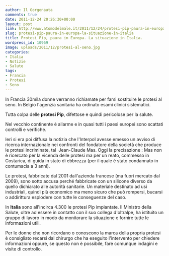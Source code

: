 ```yaml
---
author: Il Gorgonauta
comments: true
date: 2011-12-24 20:26:30+00:00
layout: post
link: http://www.atomodelmale.it/2011/12/24/protesi-pip-paura-in-europa-la-situazione-in-italia/
slug: protesi-pip-paura-in-europa-la-situazione-in-italia
title: Protesi Pip, paura in Europa. La situazione in Italia.
wordpress_id: 10969
image: uploads/2011/12/protesi-al-seno.jpg
categories:
- Italia
- Notizie
- Salute
tags:
- Francia
- Protesi
- Seno
---
```



In Francia 30mila donne verranno richiamate per farsi sostituire le protesi al seno. In Belgio l'agenzia sanitaria ha ordinato esami clinici sistematici.

Tutta colpa delle **protesi Pip**, difettose e quindi pericolose per la salute.

Nel vecchio continente è allarme e in quasi tutti i paesi europei sono scattati controlli e verifiche.

Ieri si era poi diffusa la notizia che l'Interpol avesse emesso un avviso di ricerca internazionale nei confronti del fondatore della società che produce le protesi incriminate, tal  Jean-Claude Mas. Oggi la precisazione : Mas non è ricercato per la vicenda delle protesi ma per un reato, commesso in Costarica, di guida in stato di ebbrezza (per il quale è stato condannato in contumacia a 3 anni).

Le protesi, fabbricate dal 2001 dall'azienda francese (ma fuori mercato dal 2009), sono sotto accusa perché fabbricate con un silicone diverso da quello dichiarato alle autorità sanitarie. Un materiale destinato ad usi industriali, quindi più economico ma meno sicuro che può rompersi, bucarsi o addirittura esplodere con tutte le conseguenze del caso.

In **Italia** sono all'incirca 4.300 le protesi Pip impiantate. Il Ministro della Salute, oltre ad essere in contatto con il suo collega d'oltralpe, ha istituito un gruppo di lavoro in modo da monitorare la situazione e fornire tutte le informazioni utili.

Per le donne che non ricordano o conoscono la marca della propria protesi è consigliato recarsi dal chirurgo che ha eseguito l'intervento per chiedere informazioni oppure, se questo non è possibile, fare comunque indagini e visite di controllo.

